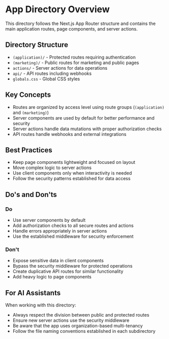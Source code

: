 # App Directory Overview

This directory follows the Next.js App Router structure and contains the main application routes, page components, and server actions.

## Directory Structure

- `(application)/` - Protected routes requiring authentication
- `(marketing)/` - Public routes for marketing and public pages
- `actions/` - Server actions for data operations
- `api/` - API routes including webhooks
- `globals.css` - Global CSS styles

## Key Concepts

- Routes are organized by access level using route groups (`(application)` and `(marketing)`)
- Server components are used by default for better performance and security
- Server actions handle data mutations with proper authorization checks
- API routes handle webhooks and external integrations

## Best Practices

- Keep page components lightweight and focused on layout
- Move complex logic to server actions
- Use client components only when interactivity is needed
- Follow the security patterns established for data access

## Do's and Don'ts

### Do

- Use server components by default
- Add authorization checks to all secure routes and actions
- Handle errors appropriately in server actions
- Use the established middleware for security enforcement

### Don't

- Expose sensitive data in client components
- Bypass the security middleware for protected operations
- Create duplicative API routes for similar functionality
- Add heavy logic to page components

## For AI Assistants

When working with this directory:

- Always respect the division between public and protected routes
- Ensure new server actions use the security middleware
- Be aware that the app uses organization-based multi-tenancy
- Follow the file naming conventions established in each subdirectory
